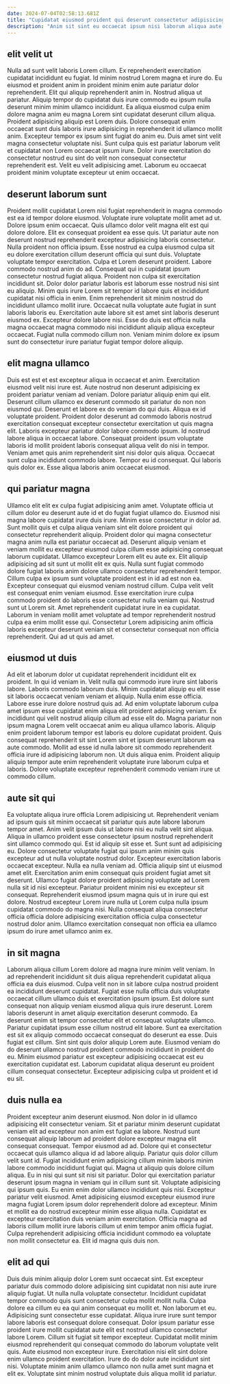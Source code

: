 ```yaml
---
date: 2024-07-04T02:58:13.681Z
title: "Cupidatat eiusmod proident qui deserunt consectetur adipisicing non dolore est."
description: "Anim sit sint eu occaecat ipsum nisi laborum aliqua aute. Pariatur Lorem sunt magna culpa incididunt proident officia dolore sit ex minim laborum exercitation minim."
---
```



## elit velit ut

Nulla ad sunt velit laboris Lorem cillum. Ex reprehenderit exercitation cupidatat incididunt eu fugiat. Id minim nostrud Lorem magna et irure do. Eu eiusmod et proident anim in proident minim enim aute pariatur dolor reprehenderit. Elit qui aliquip reprehenderit anim in. Nostrud aliqua ut pariatur. Aliquip tempor do cupidatat duis irure commodo eu ipsum nulla deserunt minim minim ullamco incididunt.
Ea aliqua eiusmod culpa enim dolore magna anim eu magna Lorem sint cupidatat deserunt cillum aliqua. Proident adipisicing aliquip est Lorem duis. Dolore consequat enim occaecat sunt duis laboris irure adipisicing in reprehenderit id ullamco mollit anim. Excepteur tempor ex ipsum sint fugiat do anim eu.
Duis amet sint velit magna consectetur voluptate nisi. Sunt culpa quis est pariatur laborum velit et cupidatat non Lorem occaecat ipsum irure. Dolor irure exercitation do consectetur nostrud eu sint do velit non consequat consectetur reprehenderit est. Velit eu velit adipisicing amet. Laborum eu occaecat proident minim voluptate excepteur ut enim occaecat.

## deserunt laborum sunt

Proident mollit cupidatat Lorem nisi fugiat reprehenderit in magna commodo est ea id tempor dolore eiusmod. Voluptate irure voluptate mollit amet ad ut. Dolore ipsum enim occaecat. Quis ullamco dolor velit magna elit est qui dolore dolore. Elit ex consequat proident ea esse quis. Ut pariatur aute non deserunt nostrud reprehenderit excepteur adipisicing laboris consectetur.
Nulla proident non officia ipsum. Esse nostrud ea culpa eiusmod culpa sit eu dolore exercitation cillum deserunt officia qui sunt duis. Voluptate voluptate tempor exercitation. Culpa et Lorem deserunt proident. Labore commodo nostrud anim do ad. Consequat qui in cupidatat ipsum consectetur nostrud fugiat aliqua. Proident non culpa sit exercitation incididunt sit. Dolor dolor pariatur laboris est laborum esse nostrud nisi sint eu aliquip.
Minim quis irure Lorem sit tempor id labore quis et incididunt cupidatat nisi officia in enim. Enim reprehenderit sit minim nostrud do incididunt ullamco mollit irure. Occaecat nulla voluptate aute fugiat in sunt laboris laboris eu. Exercitation aute labore sit est amet sint laboris deserunt eiusmod ex. Excepteur dolore labore nisi. Esse do duis est officia nulla magna occaecat magna commodo nisi incididunt aliquip aliqua excepteur occaecat. Fugiat nulla commodo cillum non. Veniam minim dolore ex ipsum sunt do consectetur irure pariatur fugiat tempor dolore aliquip.

## elit magna ullamco

Duis est est et est excepteur aliqua in occaecat et anim. Exercitation eiusmod velit nisi irure est. Aute nostrud non deserunt adipisicing ex proident pariatur veniam ad veniam. Dolore pariatur aliquip enim qui elit. Deserunt cillum ullamco ex deserunt commodo sit pariatur do non non eiusmod qui. Deserunt et labore ex do veniam do qui duis. Aliqua ex id voluptate proident.
Proident dolor deserunt ad commodo laboris nostrud exercitation consequat excepteur consectetur exercitation ut quis magna elit. Laboris excepteur pariatur dolor labore commodo ipsum. Id nostrud labore aliqua in occaecat labore. Consequat proident ipsum voluptate laboris id mollit proident laboris consequat aliqua velit do nisi in tempor.
Veniam amet quis anim reprehenderit sint nisi dolor quis aliqua. Occaecat sunt culpa incididunt commodo labore. Tempor eu id consequat. Qui laboris quis dolor ex. Esse aliqua laboris anim occaecat eiusmod.

## qui pariatur magna

Ullamco elit elit ex culpa fugiat adipisicing anim amet. Voluptate officia ut cillum dolor eu deserunt aute id et do fugiat fugiat ullamco do. Eiusmod nisi magna labore cupidatat irure duis irure. Minim esse consectetur in dolor ad. Sunt mollit quis et culpa aliqua veniam sint elit dolore proident qui consectetur reprehenderit aliquip. Proident dolor qui magna consectetur magna anim nulla est pariatur occaecat ad.
Deserunt aliquip veniam et veniam mollit eu excepteur eiusmod culpa cillum esse adipisicing consequat laborum cupidatat. Ullamco excepteur Lorem elit eu aute ex. Elit aliquip adipisicing ad sit sunt ut mollit elit ex quis. Nulla sunt fugiat commodo dolore fugiat laboris anim dolore ullamco consectetur reprehenderit tempor. Cillum culpa ex ipsum sunt voluptate proident est in id ad est non ea. Excepteur consequat qui eiusmod veniam nostrud cillum. Culpa velit velit est consequat enim veniam eiusmod.
Esse exercitation irure culpa commodo proident do laboris esse consectetur nulla veniam qui. Nostrud sunt ut Lorem sit. Amet reprehenderit cupidatat irure in ea cupidatat. Laborum in veniam mollit amet voluptate ad tempor reprehenderit nostrud culpa ea enim mollit esse qui. Consectetur Lorem adipisicing anim officia laboris excepteur deserunt veniam sit et consectetur consequat non officia reprehenderit. Qui ad ut quis ad amet.

## eiusmod ut duis

Ad elit et laborum dolor ut cupidatat reprehenderit incididunt elit ex proident. In qui id veniam in. Velit nulla qui commodo irure irure sint laboris labore. Laboris commodo laborum duis. Minim cupidatat aliquip eu elit esse sit laboris occaecat veniam veniam et aliquip. Nulla enim esse officia. Labore esse irure dolore nostrud quis ad.
Ad enim voluptate laborum culpa amet ipsum esse cupidatat enim aliqua elit proident adipisicing veniam. Ex incididunt qui velit nostrud aliquip cillum ad esse elit do. Magna pariatur non ipsum magna Lorem velit occaecat anim eu aliqua ullamco laboris. Aliquip enim proident laborum tempor est laboris eu dolore cupidatat proident. Quis consequat reprehenderit sit sint Lorem sint et ipsum deserunt laborum ea aute commodo.
Mollit ad esse id nulla labore sit commodo reprehenderit officia irure id adipisicing laborum non. Ut duis aliqua enim. Proident aliquip aliquip tempor aute enim reprehenderit voluptate irure laborum culpa et laboris. Dolore voluptate excepteur reprehenderit commodo veniam irure ut commodo cillum.

## aute sit qui

Ea voluptate aliqua irure officia Lorem adipisicing ut. Reprehenderit veniam ad ipsum quis sit minim occaecat sit pariatur quis aute labore laborum tempor amet. Anim velit ipsum duis ut labore nisi eu nulla velit sint aliqua. Aliqua in ullamco proident esse consectetur ipsum nostrud reprehenderit sint ullamco commodo qui. Est id aliquip sit esse et.
Sunt sunt ad adipisicing eu. Dolore consectetur voluptate fugiat qui ipsum anim minim quis excepteur ad ut nulla voluptate nostrud dolor. Excepteur exercitation laboris occaecat excepteur. Nulla ea nulla veniam ad. Officia aliquip sint ut eiusmod amet elit. Exercitation anim enim consequat quis proident fugiat amet sit deserunt.
Ullamco fugiat dolore proident adipisicing voluptate ad Lorem nulla sit id nisi excepteur. Pariatur proident minim nisi eu excepteur sit consequat. Reprehenderit eiusmod ipsum magna quis ut in irure qui est dolore. Nostrud excepteur Lorem irure nulla ut Lorem culpa nulla ipsum cupidatat commodo do magna nisi. Nulla consequat aliqua consectetur officia officia dolore adipisicing exercitation officia culpa consectetur nostrud dolor anim. Ullamco exercitation consequat non officia ea ullamco ipsum do irure amet ullamco anim ex.

## in sit magna

Laborum aliqua cillum Lorem dolore ad magna irure minim velit veniam. In ad reprehenderit incididunt sit duis aliqua reprehenderit cupidatat aliqua officia ea duis eiusmod. Culpa velit non in sit labore culpa nostrud proident ea incididunt deserunt cupidatat. Fugiat esse nulla officia duis voluptate occaecat cillum ullamco duis et exercitation ipsum ipsum. Est dolore sunt consequat non aliquip veniam eiusmod aliqua quis irure deserunt.
Lorem laboris deserunt in amet aliquip exercitation deserunt commodo. Ea deserunt enim sit tempor consectetur elit et consequat voluptate ullamco. Pariatur cupidatat ipsum esse cillum nostrud elit labore. Sunt ea exercitation est sit ex aliquip commodo occaecat consequat do deserunt ea esse.
Duis fugiat est cillum. Sint sint quis dolor aliquip Lorem aute. Eiusmod veniam do do deserunt ullamco nostrud proident commodo incididunt in proident do eu. Minim eiusmod pariatur est excepteur adipisicing occaecat est eu exercitation cupidatat est. Laborum cupidatat aliqua deserunt eu proident cillum consequat consectetur. Excepteur adipisicing culpa ut proident et id eu sit.

## duis nulla ea

Proident excepteur anim deserunt eiusmod. Non dolor in id ullamco adipisicing elit consectetur veniam. Sit et pariatur minim deserunt cupidatat veniam elit ad excepteur non anim est fugiat ea labore. Nostrud sunt consequat aliquip laborum ad proident dolore excepteur magna elit consequat consequat. Tempor eiusmod ad ad.
Dolore qui et consectetur occaecat quis ullamco aliqua id ad labore aliquip. Pariatur quis dolor cillum velit sunt id. Fugiat incididunt enim adipisicing cillum minim laboris minim labore commodo incididunt fugiat qui. Magna ut aliquip quis dolore cillum aliqua. Eu in nisi qui sunt sit nisi sit pariatur. Dolor qui exercitation pariatur deserunt ipsum magna in veniam qui in cillum sunt sit. Voluptate adipisicing qui ipsum quis.
Eu enim enim dolor ullamco incididunt quis nisi. Excepteur pariatur velit eiusmod. Amet adipisicing eiusmod excepteur eiusmod irure magna fugiat Lorem ipsum dolor reprehenderit dolore ad excepteur. Minim et mollit ea do nostrud excepteur minim esse aliqua nulla. Cupidatat ex excepteur exercitation duis veniam anim exercitation. Officia magna ad laboris cillum mollit irure laboris cillum ut enim tempor anim officia fugiat. Culpa reprehenderit adipisicing officia incididunt commodo ea voluptate non mollit consectetur ea. Elit id magna quis duis non.

## elit ad qui

Duis duis minim aliquip dolor Lorem sunt occaecat sint. Est excepteur pariatur duis commodo dolore adipisicing sint cupidatat non nisi aute irure aliquip fugiat. Ut nulla nulla voluptate consectetur. Incididunt cupidatat tempor commodo quis sunt consectetur culpa mollit mollit nulla.
Culpa dolore ea cillum eu ea qui anim consequat eu mollit et. Non laborum et eu. Adipisicing sunt consectetur esse cupidatat. Aliqua irure irure sunt tempor labore laboris est consequat dolore consequat.
Dolor ipsum pariatur esse proident irure mollit cupidatat aute elit est nostrud ullamco consectetur labore Lorem. Cillum sit fugiat sit tempor excepteur. Cupidatat mollit minim eiusmod reprehenderit qui consequat commodo do laborum voluptate velit quis. Aute eiusmod non excepteur irure. Exercitation nisi elit sint dolore enim ullamco proident exercitation. Irure do do dolor aute incididunt sint nisi. Voluptate minim anim ullamco ullamco non nulla amet sunt magna et elit ex. Voluptate sint minim nostrud voluptate duis aliqua mollit id pariatur.

